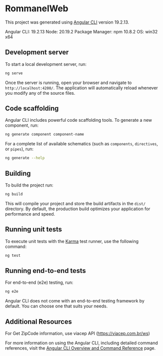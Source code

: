 # RommanelWeb

This project was generated using [Angular CLI](https://github.com/angular/angular-cli) version 19.2.13.

Angular CLI: 19.2.13
Node: 20.19.2
Package Manager: npm 10.8.2
OS: win32 x64

## Development server

To start a local development server, run:

```bash
ng serve
```

Once the server is running, open your browser and navigate to `http://localhost:4200/`. The application will automatically reload whenever you modify any of the source files.

## Code scaffolding

Angular CLI includes powerful code scaffolding tools. To generate a new component, run:

```bash
ng generate component component-name
```

For a complete list of available schematics (such as `components`, `directives`, or `pipes`), run:

```bash
ng generate --help
```

## Building

To build the project run:

```bash
ng build
```

This will compile your project and store the build artifacts in the `dist/` directory. By default, the production build optimizes your application for performance and speed.

## Running unit tests

To execute unit tests with the [Karma](https://karma-runner.github.io) test runner, use the following command:

```bash
ng test
```

## Running end-to-end tests

For end-to-end (e2e) testing, run:

```bash
ng e2e
```

Angular CLI does not come with an end-to-end testing framework by default. You can choose one that suits your needs.

## Additional Resources

For Get ZipCode information, use viacep API (https://viacep.com.br/ws) 

For more information on using the Angular CLI, including detailed command references, visit the [Angular CLI Overview and Command Reference](https://angular.dev/tools/cli) page.

